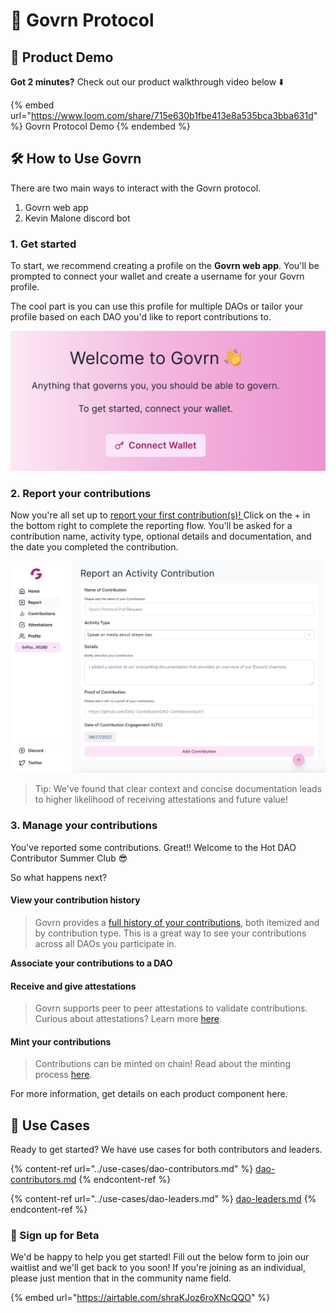 # 🌿 Govrn Protocol

## 🚀 Product Demo

**Got 2 minutes?** Check out our product walkthrough video below ⬇️

{% embed url="https://www.loom.com/share/715e630b1fbe413e8a535bca3bba631d" %}
Govrn Protocol Demo
{% endembed %}

## 🛠 How to Use Govrn

There are two main ways to interact with the Govrn protocol.

1. &#x20;Govrn web app
2. Kevin Malone discord bot

### 1. Get started

To start, we recommend creating a profile on the **Govrn web app**.  You'll be prompted to connect your wallet and create a username for your Govrn profile.&#x20;

The cool part is you can use this profile for multiple DAOs or tailor your profile based on each DAO you'd like to report contributions to.&#x20;

![Connect your wallet](<../.gitbook/assets/Screen Shot 2022-06-27 at 5.23.50 PM.png>)

### 2. Report your contributions

Now you're all set up to [report your first contribution(s)! ](../archived/report.md) Click on the + in the bottom right to complete the reporting flow.  You'll be asked for a contribution name, activity type, optional details and documentation, and the date you completed the contribution.

![Report a contribution](<../.gitbook/assets/Screen Shot 2022-06-27 at 6.29.28 PM.png>)

> Tip: We've found that clear context and concise documentation leads to higher likelihood of receiving attestations and future value!

### 3. Manage your contributions

You've reported some contributions.  Great!!  Welcome to the Hot DAO Contributor Summer Club 😎

So what happens next? &#x20;

#### View your contribution history

> Govrn provides a [full history of your contributions](../product-guides/manage-your-contributions.md), both itemized and by contribution type.  This is a great way to see your contributions across all DAOs you participate in.

**Associate your contributions to a DAO**

#### **Receive and give attestations**

> Govrn supports peer to peer attestations to validate contributions.  Curious about attestations? Learn more [here](../fundamentals/attestations.md).

#### Mint your contributions&#x20;

> Contributions can be minted on chain!  Read about the minting process [here](../product-guides/mint-your-contributions.md).



For more information, get details on each product component here.

## 🌱 Use Cases

Ready to get started? We have use cases for both contributors and leaders.

{% content-ref url="../use-cases/dao-contributors.md" %}
[dao-contributors.md](../use-cases/dao-contributors.md)
{% endcontent-ref %}

{% content-ref url="../use-cases/dao-leaders.md" %}
[dao-leaders.md](../use-cases/dao-leaders.md)
{% endcontent-ref %}

### 📝 Sign up for Beta

We'd be happy to help you get started!  Fill out the below form to join our waitlist and we'll get back to you soon!  If you're joining as an individual, please just mention that in the community name field.

{% embed url="https://airtable.com/shraKJoz6roXNcQQO" %}

